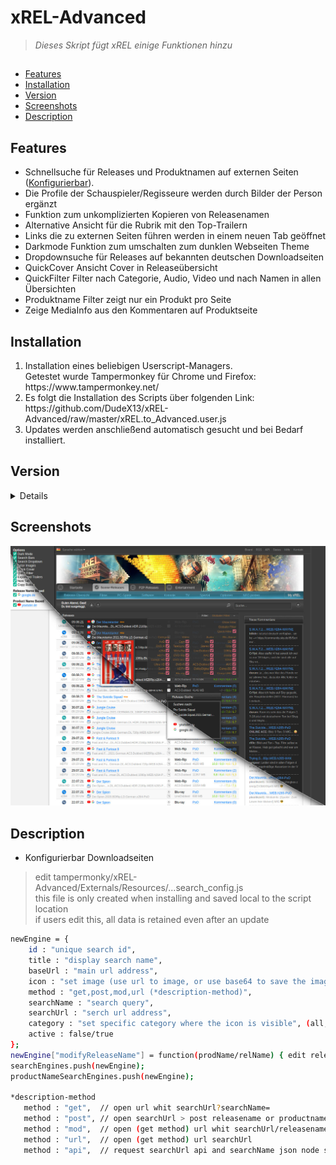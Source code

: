 # xREL-Advanced
> <i>Dieses Skript fügt xREL einige Funktionen hinzu</i>

##
* [Features](#features)
* [Installation](#installation)
* [Version](#version)
* [Screenshots](#screenshots)
* [Description](#description)

## Features
<ul>
	<li>Schnellsuche für Releases und Produktnamen auf externen Seiten (<a href="https://github.com/DudeX13/xREL-Advanced/blob/master/README.md#description">Konfigurierbar</a>). </li>
	<li>Die Profile der Schauspieler/Regisseure werden durch Bilder der Person ergänzt</li>
  	<li>Funktion zum unkomplizierten Kopieren von Releasenamen</li>
  	<li>Alternative Ansicht für die Rubrik mit den Top-Trailern</li>
 	<li>Links die zu externen Seiten führen werden in einem neuen Tab geöffnet</li>
  	<li>Darkmode Funktion zum umschalten zum dunklen Webseiten Theme</li>
  	<li>Dropdownsuche für Releases auf bekannten deutschen Downloadseiten</li>
  	<li>QuickCover Ansicht Cover in Releaseübersicht</li>
  	<li>QuickFilter Filter nach Categorie, Audio, Video und nach Namen in allen Übersichten</li>
  	<li>Produktname Filter zeigt nur ein Produkt pro Seite</li>
	<li>Zeige MediaInfo aus den Kommentaren auf Produktseite</li>
</ul>

## Installation
<ol>
	<li>Installation eines beliebigen Userscript-Managers.<br>
Getestet wurde Tampermonkey für Chrome und Firefox: https://www.tampermonkey.net/</li>
	<li>Es folgt die Installation des Scripts über folgenden Link:<br> https://github.com/DudeX13/xREL-Advanced/raw/master/xREL.to_Advanced.user.js</li>
	<li>Updates werden anschließend automatisch gesucht und bei Bedarf installiert.</li>
</ol>

## Version
<details>
<br>
<b>ToDo 0.3.x</b>
<ul>
	<li>fix Chrome XHR get API error</li>
</ul>
<b>Version 0.3.7</b>
<ul>
	<li>Add API Method Search</li>
	<li>Add Search Category filter</li>
	<li>Update Copy Button</li>
</ul>
<b>Version 0.3.6.1</b>
<ul>
	<li>Add MediaInfo</li>
</ul>
<b>Version 0.3.6</b>
<ul>
	<li>Remove Filter from NFOviewer</li>
	<li>Fix Styles Rework</li>
</ul>
<b>Version 0.3.4</b>
<ul>
	<li>Add Produktname Filter</li>
	<li>Add Filter to Produktübersicht</li>
	<li>Fix Styles for Filter</li>
</ul>	
<b>Version 0.3.4</b>
<ul>
	<li>Add External user-based SearchConfig</li>
  	<li>Add Advanced CSS</li>
  	<li>Add Advanced-Dark CSS</li>
  	<li>Add Advanced-Light CSS</li>
  	<li>Add Lightmode switch back CSS</li>
  	<li>Fix some CSS styles</li>
</ul>
	
<b>Version 0.3.3</b>
<ul>
  	<li>Add QuickFilter</li>
</ul>

<b>Version 0.3.2-3</b>
<ul>
  	<li>Add QuickCover</li>
  	<li>Add SearchDropdown to nfo view</li>
</ul>

<b>Version 0.3.2-1</b>
<ul>
  	<li>Add Darkmode CSS</li>
  	<li>Add SearchDropdown</li>
  	<li>Add ModifyReleaseName</li>
  	<li>Add SearchMethod</li>
  	<li>Remove all external content in the Script "jquery, images ..."</li>
</ul>
</details>

## Screenshots
![screenshot](https://raw.githubusercontent.com/DudeX13/xREL-Advanced/master/img/screanshot.jpg)


## Description
<ul>
  	<li>Konfigurierbar Downloadseiten</li>
</ul>



> edit tampermonky/xREL-Advanced/Externals/Resources/...search_config.js <br>
> this file is only created when installing and saved local to the script location <br>
> if users edit this, all data is retained even after an update



```sh
newEngine = {
    id : "unique search id",
    title : "display search name",
    baseUrl : "main url address",
    icon : "set image (use url to image, or use base64 to save the image local in script",
    method : "get,post,mod,url (*description-method)",
    searchName : "search query",
    searchUrl : "serch url address",
    category : "set specific category where the icon is visible", (all,movie,tv,title(game...))
    active : false/true
};
newEngine["modifyReleaseName"] = function(prodName/relName) { edit releasename or productname add or modify whit regex };   //optinal
searchEngines.push(newEngine);                                                                                              //end of search item whit releasename
productNameSearchEngines.push(newEngine);                                                                                   //end of search item whit productname

*description-method
   method : "get",  // open url whit searchUrl?searchName=
   method : "post", // open searchUrl > post releasename or productname to searchName
   method : "mod",  // open (get method) url whit searchUrl/releasename or productname
   method : "url",  // open (get method) url searchUrl
   method : "api",  // request searchUrl api and searchName json node selekt open whit baseUrl
```
